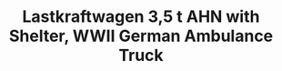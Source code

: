 ---
layout: product
title: "Lastkraftwagen 3,5 t AHN with Shelter, WWII German Ambulance Truck"
price: "TBA" 
desc: "Maketa"
img_path: "/assets/img/ICM 35417.webp"
brand: "N/A"
available: false
special_offer: false
new: false
soon: false
cat: "010000"
subcat: "013600"
subsubcat: "0N/A"
sifra: "ICM 35417"
popular: false
---